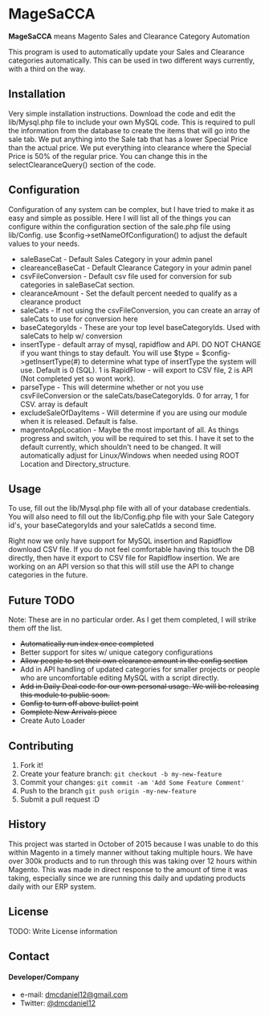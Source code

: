 # MageSaCCA
**MageSaCCA** means Magento Sales and Clearance Category Automation

This program is used to automatically update your Sales and Clearance categories automatically. This can be used in two different ways currently, with a third on the way. 

## Installation

Very simple installation instructions. Download the code and edit the lib/Mysql.php file to include your own MySQL code. This is required to pull the information
from the database to create the items that will go into the sale tab. We put anything into the Sale tab that has a lower Special Price than the actual price. We put everything into clearance
where the Special Price is 50% of the regular price. You can change this in the selectClearanceQuery() section of the code. 

## Configuration

Configuration of any system can be complex, but I have tried to make it as easy and simple as possible. Here I will list all of the things you can configure within the configuration
section of the sale.php file using lib/Config. use $config->setNameOfConfiguration() to adjust the default values to your needs. 

* saleBaseCat - Default Sales Category in your admin panel
* cleareanceBaseCat - Default Clearance Category in your admin panel
* csvFileConversion - Default csv file used for conversion for sub categories in saleBaseCat section. 
* clearanceAmount - Set the default percent needed to qualify as a clearance product
* saleCats - If not using the csvFileConversion, you can create an array of saleCats to use for conversion here
* baseCategoryIds - These are your top level baseCategoryIds. Used with saleCats to help w/ conversion
* insertType - default array of mysql, rapidflow and API. DO NOT CHANGE if you want things to stay default. You will use $type = $config->getInsertType(#) to determine what type of insertType the system will use. Default is 0 (SQL). 1 is RapidFlow - will export to CSV file, 2 is API (Not completed yet so wont work). 
* parseType - This will determine whether or not you use csvFileConversion or the saleCats/baseCategoryIds. 0 for array, 1 for CSV. array is default
* excludeSaleOfDayItems - Will determine if you are using our module when it is released. Default is false. 
* magentoAppLocation - Maybe the most important of all. As things progress and switch, you will be required to set this. I have it set to the default currently, which shouldn't need to be changed. It will automatically adjust for Linux/Windows when needed using ROOT Location and Directory_structure. 

## Usage

To use, fill out the lib/Mysql.php file with all of your database credentials. You will also need to fill out the lib/Config.php file with your Sale Category id's, your baseCategoryIds
and your saleCatIds a second time. 

Right now we only have support for MySQL insertion and Rapidflow download CSV file. If you do not feel comfortable having this touch the DB directly, 
then have it export to CSV file for Rapidflow insertion. We are working on an API version so that this will still use the API to change categories in 
the future. 

## Future TODO

Note: These are in no particular order. As I get them completed, I will strike them off the list. 

* ~~Automatically run index once completed~~
* Better support for sites w/ unique category configurations
* ~~Allow people to set their own clearance amount in the config section~~
* Add in API handling of updated categories for smaller projects or people who are uncomfortable editing MySQL with a script directly. 
* ~~Add in Daily Deal code for our own personal usage. We will be releasing this module to public soon.~~
* ~~Config to turn off above bullet point~~
* ~~Complete New Arrivals piece~~
* Create Auto Loader

## Contributing

1. Fork it!
2. Create your feature branch: `git checkout -b my-new-feature`
3. Commit your changes: `git commit -am 'Add Some Feature Comment'`
4. Push to the branch `git push origin -my-new-feature`
5. Submit a pull request :D

## History

This project was started in October of 2015 because I was unable to do this within Magento in a timely manner without taking multiple hours. We have over 300k products 
and to run through this was taking over 12 hours within Magento. This was made in direct response to the amount of time it was taking, especially since we are running this 
daily and updating products daily with our ERP system. 

## License

TODO: Write License information

## Contact

#### Developer/Company

* e-mail: dmcdaniel12@gmail.com
* Twitter: [@dmcdaniel12](https://twitter.com/dmcdaniel12 "dmcdaniel12 on twitter")


